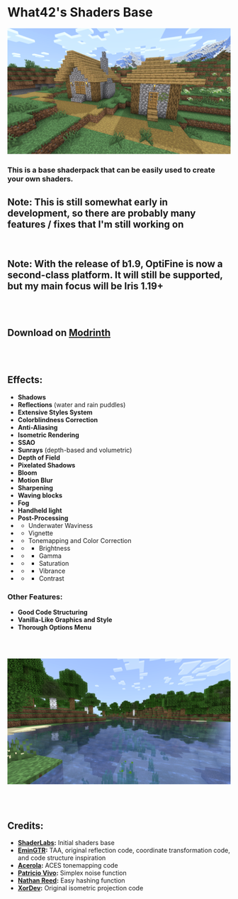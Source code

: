 # What42's Shaders Base

![Example Image (Village)](/images/village.png)

### This is a base shaderpack that can be easily used to create your own shaders.

## Note: This is still somewhat early in development, so there are probably many features / fixes that I'm still working on

<br>

## Note: With the release of b1.9, OptiFine is now a second-class platform. It will still be supported, but my main focus will be Iris 1.19+

<br>
<br>

## Download on [Modrinth](https://modrinth.com/shader/what42s-shader-base)

<br>
<br>

## Effects:

- **Shadows**
- **Reflections** (water and rain puddles)
- **Extensive Styles System**
- **Colorblindness Correction**
- **Anti-Aliasing**
- **Isometric Rendering**
- **SSAO**
- **Sunrays** (depth-based and volumetric)
- **Depth of Field**
- **Pixelated Shadows**
- **Bloom**
- **Motion Blur**
- **Sharpening**
- **Waving blocks**
- **Fog**
- **Handheld light**
- **Post-Processing**
- - Underwater Waviness
- - Vignette
- - Tonemapping and Color Correction
- - - Brightness
- - - Gamma
- - - Saturation
- - - Vibrance
- - - Contrast

### Other Features:
- **Good Code Structuring**
- **Vanilla-Like Graphics and Style**
- **Thorough Options Menu**

<br>
<br>

![Example Image (River)](/images/river.png)

<br>
<br>

## Credits:

- **[ShaderLabs](https://wiki.shaderlabs.org/wiki/Getting_Started):** Initial shaders base
- **[EminGTR](https://modrinth.com/shader/complementary-reimagined):** TAA, original reflection code, coordinate transformation code, and code structure inspiration
- **[Acerola](https://github.com/GarrettGunnell/Minecraft-Shaders/blob/c1a6f5060dfd91ccac31e04fa529f2be4304a21a/shaders/final.fsh):** ACES tonemapping code
- **[Patricio Vivo](https://gist.github.com/patriciogonzalezvivo/670c22f3966e662d2f83):** Simplex noise function
- **[Nathan Reed](https://www.reedbeta.com/blog/hash-functions-for-gpu-rendering/):** Easy hashing function
- **[XorDev](https://github.com/XorDev/Ortho-Shaderpack/tree/master):** Original isometric projection code
